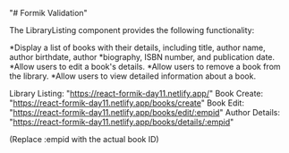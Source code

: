 "# Formik Validation"

The LibraryListing component provides the following functionality:

*Display a list of books with their details, including title, author name, author birthdate, author *biography, ISBN number, and publication date. *Allow users to edit a book's details. *Allow users to remove a book from the library. *Allow users to view detailed information about a book.

Library Listing: "https://react-formik-day11.netlify.app/" 
Book Create: "https://react-formik-day11.netlify.app/books/create"
Book Edit: "https://react-formik-day11.netlify.app/books/edit/:empid" 
Author Details: "https://react-formik-day11.netlify.app/books/details/:empid"

(Replace :empid with the actual book ID) 
